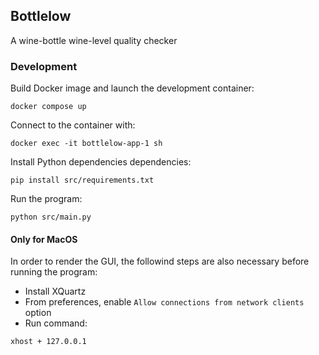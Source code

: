 ## Bottlelow

A wine-bottle wine-level quality checker

### Development
Build Docker image and launch the development container:
```
docker compose up
```

Connect to the container with:
```
docker exec -it bottlelow-app-1 sh
```

Install Python dependencies dependencies:
```
pip install src/requirements.txt
```

Run the program:
```
python src/main.py
```

#### Only for MacOS
In order to render the GUI, the followind steps are also necessary before running the program:

* Install XQuartz
* From preferences, enable `Allow connections from network clients` option
* Run command:
```
xhost + 127.0.0.1
```